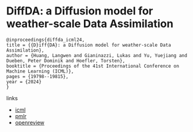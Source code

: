 # DiffDA: a Diffusion model for weather-scale Data Assimilation

```
@inproceedings{diffda_icml24,
title = {{D}iff{DA}: a Diffusion model for weather-scale Data Assimilation},
author = {Huang, Langwen and Gianinazzi, Lukas and Yu, Yuejiang and Dueben, Peter Dominik and Hoefler, Torsten},
booktitle = {Proceedings of the 41st International Conference on Machine Learning (ICML)},
pages = {19798--19815},
year = {2024}
}
```

links
- [icml](https://icml.cc/Conferences/2024/Schedule?showEvent=32775)
- [pmlr](https://proceedings.mlr.press/v235/huang24h.html)
- [openreview](https://openreview.net/forum?id=vhMq3eAB34)
